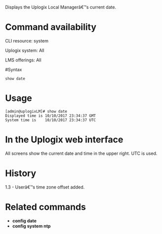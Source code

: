<!-- 5.4 -->

Displays the Uplogix Local Managerâ€™s current date.

# Command availability 

CLI resource: system

Uplogix system: All

LMS offerings: All

#Syntax 

```
show date
```

# Usage 

```
[admin@uplogixLM]# show date
Displayed time is 10/10/2017 23:34:37 GMT
System time is    10/10/2017 23:34:37 UTC
```

# In the Uplogix web interface

All screens show the current date and time in the upper right. UTC is used.

# History 

1.3 - Userâ€™s time zone offset added.

# Related commands 

- **config date**
- **config system ntp**
